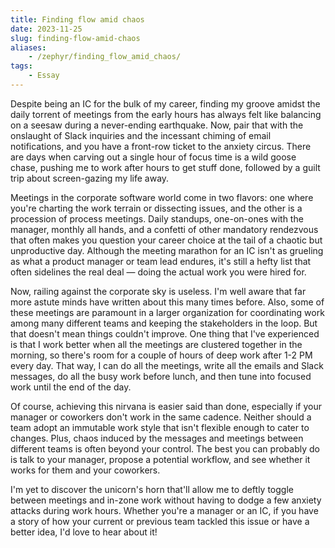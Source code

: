 ```yaml
---
title: Finding flow amid chaos
date: 2023-11-25
slug: finding-flow-amid-chaos
aliases:
    - /zephyr/finding_flow_amid_chaos/
tags:
    - Essay
---
```


Despite being an IC for the bulk of my career, finding my groove amidst the daily torrent of
meetings from the early hours has always felt like balancing on a seesaw during a
never-ending earthquake. Now, pair that with the onslaught of Slack inquiries and the
incessant chiming of email notifications, and you have a front-row ticket to the anxiety
circus. There are days when carving out a single hour of focus time is a wild goose chase,
pushing me to work after hours to get stuff done, followed by a guilt trip about
screen-gazing my life away.

Meetings in the corporate software world come in two flavors: one where you're charting the
work terrain or dissecting issues, and the other is a procession of process meetings. Daily
standups, one-on-ones with the manager, monthly all hands, and a confetti of other mandatory
rendezvous that often makes you question your career choice at the tail of a chaotic but
unproductive day. Although the meeting marathon for an IC isn't as grueling as what a
product manager or team lead endures, it's still a hefty list that often sidelines the real
deal — doing the actual work you were hired for.

Now, railing against the corporate sky is useless. I'm well aware that far more astute minds
have written about this many times before. Also, some of these meetings are paramount in a
larger organization for coordinating work among many different teams and keeping the
stakeholders in the loop. But that doesn't mean things couldn't improve. One thing that I've
experienced is that I work better when all the meetings are clustered together in the
morning, so there's room for a couple of hours of deep work after 1-2 PM every day. That
way, I can do all the meetings, write all the emails and Slack messages, do all the busy
work before lunch, and then tune into focused work until the end of the day.

Of course, achieving this nirvana is easier said than done, especially if your manager or
coworkers don't work in the same cadence. Neither should a team adopt an immutable work
style that isn't flexible enough to cater to changes. Plus, chaos induced by the messages
and meetings between different teams is often beyond your control. The best you can probably
do is talk to your manager, propose a potential workflow, and see whether it works for them
and your coworkers.

I'm yet to discover the unicorn's horn that'll allow me to deftly toggle between meetings
and in-zone work without having to dodge a few anxiety attacks during work hours. Whether
you're a manager or an IC, if you have a story of how your current or previous team tackled
this issue or have a better idea, I'd love to hear about it!
